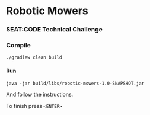 # Robotic Mowers

### SEAT:CODE Technical Challenge

### Compile
`./gradlew clean build`


#### Run
`java -jar build/libs/robotic-mowers-1.0-SNAPSHOT.jar`

And follow the instructions.

To finish press `<ENTER>`
